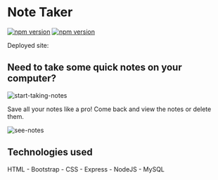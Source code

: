 # Note Taker

[![npm version](https://badge.fury.io/js/express.svg)](https://badge.fury.io/js/express)
[![npm version](https://badge.fury.io/js/mysql.svg)](https://badge.fury.io/js/mysql)

Deployed site: 

## Need to take some quick notes on your computer?

![start-taking-notes](./home.png)

Save all your notes like a pro! Come back and view the notes or delete them.

![see-notes](./notes_page.png)

## Technologies used

HTML - Bootstrap - CSS - Express - NodeJS - MySQL